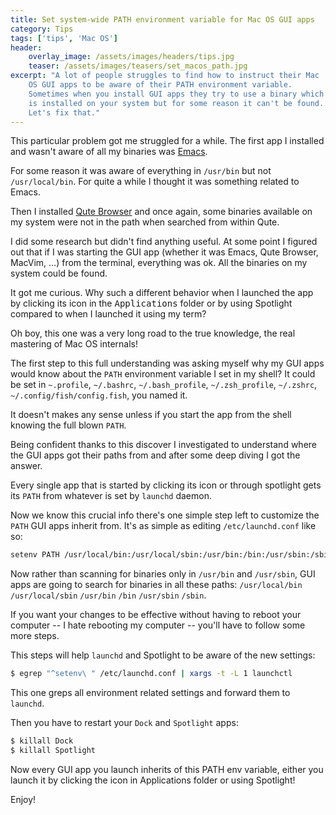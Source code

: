```yaml
---
title: Set system-wide PATH environment variable for Mac OS GUI apps
category: Tips
tags: ['tips', 'Mac OS']
header:
    overlay_image: /assets/images/headers/tips.jpg
    teaser: /assets/images/teasers/set_macos_path.jpg
excerpt: "A lot of people struggles to find how to instruct their Mac
    OS GUI apps to be aware of their PATH environment variable.
    Sometimes when you install GUI apps they try to use a binary which
    is installed on your system but for some reason it can't be found.
    Let's fix that."
---
```


This particular problem got me struggled for a while. The first app I
installed and wasn't aware of all my binaries was
[Emacs](https://www.gnu.org/software/emacs/).

For some reason it was aware of everything in `/usr/bin` but not
`/usr/local/bin`. For quite a while I thought it was something related
to Emacs.

Then I installed [Qute Browser](https://qutebrowser.org) and once
again, some binaries available on my system were not in the path when
searched from within Qute.

I did some research but didn't find anything useful. At some point I
figured out that if I was starting the GUI app (whether it was Emacs,
Qute Browser, MacVim, …) from the terminal, everything was ok. All the
binaries on my system could be found.

It got me curious. Why such a different behavior when I launched the
app by clicking its icon in the <kbd>Applications</kbd> folder or by
using Spotlight compared to when I launched it using my term?

Oh boy, this one was a very long road to the true knowledge, the real
mastering of Mac OS internals!

The first step to this full understanding was asking myself why my GUI
apps would know about the `PATH` environment variable I set in my
shell? It could be set in `~.profile`, `~/.bashrc`, `~/.bash_profile`,
`~/.zsh_profile`, `~/.zshrc`, `~/.config/fish/config.fish`, you named
it.

It doesn't makes any sense unless if you start the app from the shell
knowing the full blown `PATH`.

Being confident thanks to this discover I investigated to understand
where the GUI apps got their paths from and after some deep diving I
got the answer.

Every single app that is started by clicking its icon or through
spotlight gets its `PATH` from whatever is set by `launchd` daemon.

Now we know this crucial info there's one simple step left to
customize the `PATH` GUI apps inherit from. It's as simple as editing
`/etc/launchd.conf` like so:

```sh
setenv PATH /usr/local/bin:/usr/local/sbin:/usr/bin:/bin:/usr/sbin:/sbin
```

Now rather than scanning for binaries only in `/usr/bin` and
`/usr/sbin`, GUI apps are going to search for binaries in all these
paths: `/usr/local/bin` `/usr/local/sbin` `/usr/bin` `/bin`
`/usr/sbin` `/sbin`.

If you want your changes to be effective without having to reboot your
computer -- I hate rebooting my computer -- you'll have to follow some
more steps.

This steps will help `launchd` and Spotlight to be aware of the new
settings:

```sh
$ egrep "^setenv\ " /etc/launchd.conf | xargs -t -L 1 launchctl
```

This one greps all environment related settings and forward them to
`launchd`.

Then you have to restart your `Dock` and `Spotlight` apps:

```sh
$ killall Dock
$ killall Spotlight
```
Now every GUI app you launch inherits of this PATH env variable, either
you launch it by clicking the icon in Applications folder or using
Spotlight!

Enjoy!

